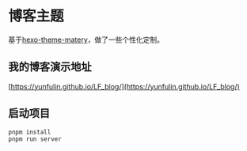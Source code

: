 # 博客主题
基于[hexo-theme-matery](https://github.com/blinkfox/hexo-theme-matery)，做了一些个性化定制。

## 我的博客演示地址
[https://yunfulin.github.io/LF_blog/](https://yunfulin.github.io/LF_blog/)

## 启动项目
```sh
pnpm install
pnpm run server
```